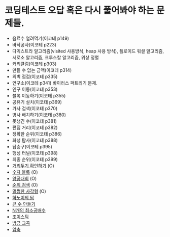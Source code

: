 # 코딩테스트 오답 혹은 다시 풀어봐야 하는 문제들.

- 음료수 얼려먹기(이코테 p149)
- 바닥공사(이코테 p223)
- 다익스트라 알고리즘(visited 사용방식, heap 사용 방식), 플로이드 워셜 알고리즘, 서로소 알고리즘, 크루스칼 알고리즘, 위상 정렬
- 커리큘럼(이코테 p303)
- 만들 수 없는 금액(이코테 p314)
- 외벽 점검(이코테 p335)
- 연구소(이코테 p341) 바이러스 퍼트리기 문제.
- 인구 이동(이코테 p353)
- 블록 이동하기(이코테 p355)
- 공유기 설치(이코테 p369)
- 가사 검색(이코테 p370)
- 병사 배치하기(이코테 p380)
- 못생긴 수(이코테 p381)
- 편집 거리(이코테 p382)
- 정확한 순위(이코테 p386)
- 화성 탐사(이코테 p388)
- 탑승구(이코테 p395)
- 행성 터널(이코테 p398)
- 최종 순위(이코테 p399)
- [거리두기 확인하기](https://school.programmers.co.kr/learn/courses/30/lessons/81302) (O)
- [숫자 블록](https://school.programmers.co.kr/learn/courses/30/lessons/12923?language=javascript) (O)
- [양궁대회](https://school.programmers.co.kr/learn/courses/30/lessons/92342?language=javascript) (O)
- [순위 검색](https://school.programmers.co.kr/learn/courses/30/lessons/72412?language=javascript) (O)
- [멀쩡한 사각형](https://school.programmers.co.kr/learn/courses/30/lessons/62048) (O)
- [하노이의 탑](https://school.programmers.co.kr/learn/courses/30/lessons/12946)
- [큰 수 만들기](https://school.programmers.co.kr/learn/courses/30/lessons/42883)
- [N개의 최소공배수](https://school.programmers.co.kr/learn/courses/30/lessons/12953?language=javascript)
- [조이스틱](https://school.programmers.co.kr/learn/courses/30/lessons/42860?language=javascript)
- [방금 그곡](https://school.programmers.co.kr/learn/courses/30/lessons/17683?language=javascript)
- [압축](https://school.programmers.co.kr/learn/courses/30/lessons/17684?language=javascript)
